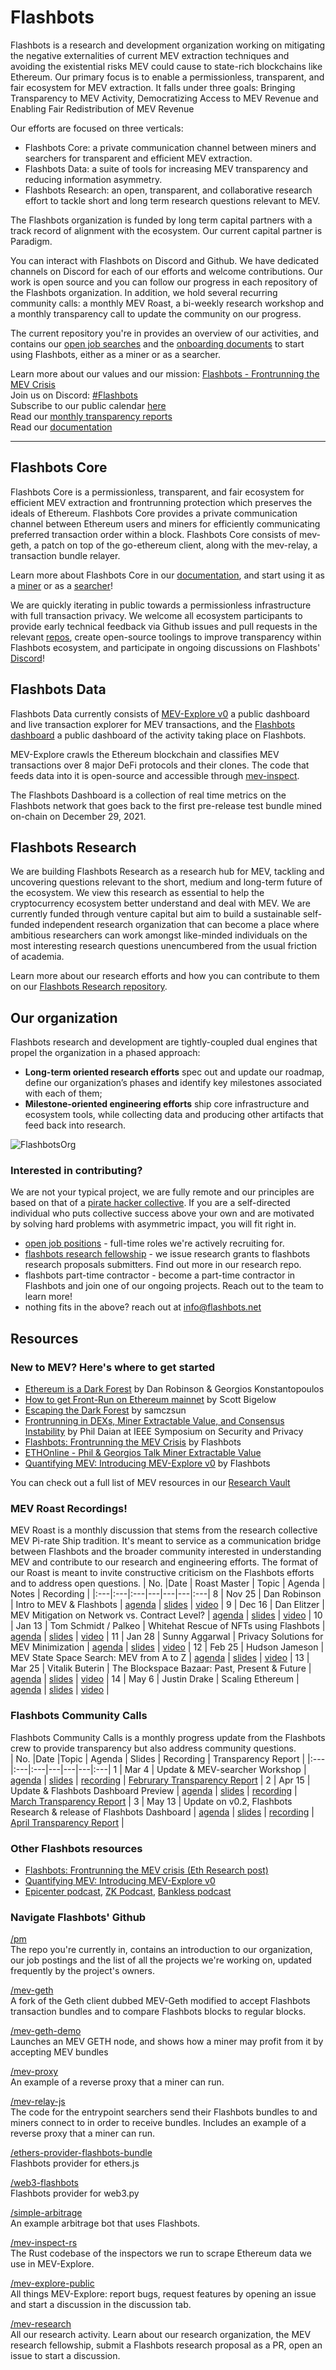 # Flashbots

Flashbots is a research and development organization working on mitigating the negative externalities of current MEV extraction techniques and avoiding the existential risks MEV could cause to state-rich blockchains like Ethereum. Our primary focus is to enable a permissionless, transparent, and fair ecosystem for MEV extraction. It falls under three goals: Bringing Transparency to MEV Activity, Democratizing Access to MEV Revenue and Enabling Fair Redistribution of MEV Revenue

Our efforts are focused on three verticals:
* Flashbots Core: a private communication channel between miners and searchers for transparent and efficient MEV extraction.
* Flashbots Data: a suite of tools for increasing MEV transparency and reducing information asymmetry.
* Flashbots Research: an open, transparent, and collaborative research effort to tackle short and long term research questions relevant to MEV.

The Flashbots organization is funded by long term capital partners with a track record of alignment with the ecosystem. Our current capital partner is Paradigm.

You can interact with Flashbots on Discord and Github. We have dedicated channels on Discord for each of our efforts and welcome contributions. Our work is open source and you can follow our progress in each repository of the Flashbots organization. In addition, we hold several recurring community calls: a monthly MEV Roast, a bi-weekly research workshop and a monthly transparency call to update the community on our progress. 

The current repository you're in provides an overview of our activities, and contains our [open job searches](https://github.com/flashbots/pm/tree/main/jobs) and the [onboarding documents](https://github.com/flashbots/pm/tree/main/guides) to start using Flashbots, either as a miner or as a searcher.

Learn more about our values and our mission: [Flashbots - Frontrunning the MEV Crisis](https://medium.com/flashbots/frontrunning-the-mev-crisis-40629a613752)
<br> Join us on Discord: [#Flashbots](https://discord.gg/7hvTycdNcK)
<br> Subscribe to our public calendar [here](https://bit.ly/3uJAHpo)
<br> Read our [monthly transparency reports](https://medium.com/flashbots/tagged/transparency-report)
<br> Read our [documentation](https://docs.flashbots.net)

----
## Flashbots Core

Flashbots Core is a permissionless, transparent, and fair ecosystem for efficient MEV extraction and frontrunning protection which preserves the ideals of Ethereum. Flashbots Core provides a private communication channel between Ethereum users and miners for efficiently communicating preferred transaction order within a block. Flashbots Core consists of mev-geth, a patch on top of the go-ethereum client, along with the mev-relay, a transaction bundle relayer.

Learn more about Flashbots Core in our [documentation](https://docs.flashbots.net/flashbots-core/overview), and start using it as a [miner](https://docs.flashbots.net/flashbots-core/miners/quick-start) or as a [searcher](https://docs.flashbots.net/flashbots-core/searchers/quick-start)!

We are quickly iterating in public towards a permissionless infrastructure with full transaction privacy. We welcome all ecosystem participants to provide early technical feedback via Github issues and pull requests in the relevant [repos](https://github.com/flashbots), create open-source toolings to improve transparency within Flashbots ecosystem, and participate in ongoing discussions on Flashbots' [Discord](https://discord.gg/3TjWjBerRb)!


## Flashbots Data

Flashbots Data currently consists of [MEV-Explore v0](https://explore.flashbots.net) a public dashboard and live transaction explorer for MEV transactions, and the [Flashbots dashboard](https://dashboard.flashbots.net) a public dashboard of the activity taking place on Flashbots.

MEV-Explore crawls the Ethereum blockchain and classifies MEV transactions over 8 major DeFi protocols and their clones. The code that feeds data into it is open-source and accessible through [mev-inspect](https://github.com/flashbots/mev-inspect-rs).

The Flashbots Dashboard is a collection of real time metrics on the Flashbots network that goes back to the first pre-release test bundle mined on-chain on December 29, 2021.

## Flashbots Research

We are building Flashbots Research as a research hub for MEV, tackling and uncovering questions relevant to the short, medium and long-term future of the ecosystem. We view this research as essential to help the cryptocurrency ecosystem better understand and deal with MEV. We are currently funded through venture capital but aim to build a sustainable self-funded independent research organization that can become a place where ambitious researchers can work amongst like-minded individuals on the most interesting research questions unencumbered from the usual friction of academia.

Learn more about our research efforts and how you can contribute to them on our [Flashbots Research repository](https://github.com/flashbots/mev-research).

## Our organization
Flashbots research and development are tightly-coupled dual engines that propel the organization in a phased approach:
- **Long-term oriented research efforts** spec out and update our roadmap, define our organization’s phases and identify key milestones associated with each of them;
- **Milestone-oriented engineering efforts** ship core infrastructure and ecosystem tools, while collecting data and producing other artifacts that feed back into research.

![FlashbotsOrg](Flashbots_org_202104.png)

### Interested in contributing? 
We are not your typical project, we are fully remote and our principles are based on that of a [pirate hacker collective](https://www.youtube.com/watch?v=T0fAznO1wA8). If you are a self-directed individual who puts collective success above your own and are motivated by solving hard problems with asymmetric impact, you will fit right in. 

* [open job positions](https://github.com/flashbots/pm/tree/main/jobs) - full-time roles we're actively recruiting for.
* [flashbots research fellowship](https://github.com/flashbots/mev-research/blob/main/research_fellowship.md) - we issue research grants to flashbots research proposals submitters. Find out more in our research repo.
* flashbots part-time contractor - become a part-time contractor in Flashbots and join one of our ongoing projects. Reach out to the team to learn more!
* nothing fits in the above? reach out at info@flashbots.net 

## Resources

### New to MEV? Here's where to get started
* [Ethereum is a Dark Forest](https://medium.com/@danrobinson/ethereum-is-a-dark-forest-ecc5f0505dff) by Dan Robinson & Georgios Konstantopoulos
* [How to get Front-Run on Ethereum mainnet](https://youtu.be/UZ-NNd6yjFM) by Scott Bigelow
* [Escaping the Dark Forest](https://samczsun.com/escaping-the-dark-forest/) by samczsun
* [Frontrunning in DEXs, Miner Extractable Value, and Consensus Instability](https://youtu.be/vR1v7AQ8i3k) by Phil Daian at IEEE Symposium on Security and Privacy
* [Flashbots: Frontrunning the MEV Crisis](https://medium.com/flashbots/frontrunning-the-mev-crisis-40629a613752) by Flashbots
* [ETHOnline - Phil & Georgios Talk Miner Extractable Value](https://youtu.be/tv0CkmcoGkM)
* [Quantifying MEV: Introducing MEV-Explore v0](https://medium.com/flashbots/quantifying-mev-introducing-mev-explore-v0-5ccbee0f6d02) by Flashbots

You can check out a full list of MEV resources in our [Research Vault](https://github.com/flashbots/mev-research/blob/main/resources.md)

### MEV Roast Recordings!

MEV Roast is a monthly discussion that stems from the research collective MEV Pi-rate Ship tradition. It's meant to service as a communication bridge between Flashbots and the broader community interested in understanding MEV and contribute to our research and engineering efforts. The format of our Roast is meant to invite constructive criticism on the Flashbots efforts and to address open questions. 
| No. |Date | Roast Master | Topic | Agenda | Notes | Recording |
|:---|:---|:---|---|---|---|:---|
8 | Nov 25 | Dan Robinson | Intro to MEV & Flashbots | [agenda](https://github.com/flashbots/pm/issues/1) | [slides](https://docs.google.com/presentation/d/1R0P-ypkiPJw-re0oKlkXkCF03UaVq_0fVnO9J0ewh1Q/edit?usp=sharing) | [video](https://drive.google.com/file/d/1bMwtTKtOITYr2DV_59RngOQADL4I3cWR/view?usp=sharing) |
9 | Dec 16 | Dan Elitzer | MEV Mitigation on Network vs. Contract Level? | [agenda](https://github.com/flashbots/pm/issues/2) | [slides](https://docs.google.com/presentation/d/1fh-kdjnR-R6qpl3NE4wb6w2OAuMGBbSykKeCzM0ga6g/edit?usp=sharing) | [video](https://drive.google.com/file/d/1V2tJB6j7DVkQ9YKTShA5KACJNAk0kZje/view?usp=sharing) |
10 | Jan 13 | Tom Schmidt / Palkeo | Whitehat Rescue of NFTs using Flashbots | [agenda](https://github.com/flashbots/pm/issues/3) | [slides](https://docs.google.com/presentation/d/1G-mzdBUnEODZnNBhy8yppF2LBImVy9-F39FFCeypoAA/edit?usp=sharing) | [video](https://drive.google.com/file/d/1s7L4vToP5v5_j5rpqES8CYzyF7mOto5Z/view?usp=sharing) |
11 | Jan 28 | Sunny Aggarwal | Privacy Solutions for MEV Minimization | [agenda](https://github.com/flashbots/pm/issues/6) | [slides](https://docs.google.com/presentation/d/1tvyDza7svyShgClosvAshg6qgs0LDIWiYwrPKGphnqQ/edit?usp=sharing) | [video](https://drive.google.com/file/d/1_4-E_i6WIDMNRDIgBIf0YiaJtm33XW9s/view?usp=sharing) |
12 | Feb 25 | Hudson Jameson | MEV State Space Search: MEV from A to Z | [agenda](https://github.com/flashbots/pm/issues/16) | [slides](https://docs.google.com/presentation/d/1I0cTl74p3MF_ZSyfjoH4A3YC6nJkK3_Ot302jiNPs5I/edit#slide=id.gbfd4392ce8_0_5) | [video](https://drive.google.com/file/d/1RLWCdvd47PHLN_az762r3G00BsnBumnb/view?usp=sharing) |
13 | Mar 25 | Vitalik Buterin | The Blockspace Bazaar: Past, Present & Future | [agenda](https://github.com/flashbots/pm/issues/44) | [slides](https://docs.google.com/presentation/d/1XxRHJrLNEEHQjQ00SISbmcuXi1063G7P_8WBEwOrmk4/edit?usp=sharing) | [video](https://zoom.us/rec/share/8jYUy6ITG_FIZ2eM_yiWG1_yYINGTgBLFVeTHE2qcUEc2CEK4O3cVNAeUSO12Pti._gUhGQx6bOI7swWs) |
14 | May 6 | Justin Drake | Scaling Ethereum | [agenda](https://github.com/flashbots/pm/issues/72) | [slides](https://docs.google.com/presentation/d/1J_MbHPznkZTQYFRGvaQhEsNACkheiw9uhRm4NwZx3kc/edit?usp=sharing) | [video](https://youtu.be/krlAqKsdLkw) |

### Flashbots Community Calls

Flashbots Community Calls is a monthly progress update from the Flashbots crew to provide transparency but also address community questions.  
| No. |Date |Topic | Agenda | Slides | Recording | Transparency Report |
|:---|:---|:---|---|---|---|:---|
1 | Mar 4 | Update & MEV-searcher Workshop | [agenda](https://github.com/flashbots/pm/issues/21) | [slides](https://docs.google.com/presentation/d/1CpEgxIPab5xo6vY64xqq2hOSvcjYSEeOY8GjVLyPkOo/edit?usp=sharing) | [recording](https://drive.google.com/file/d/1AOL5MZxPvg9eAeXr8gTPYxb_UH92TZZC/view?usp=sharing) | [Februrary Transparency Report](https://medium.com/flashbots/flashbots-transparency-report-february-2021-8ac45b467d0a) |
2 | Apr 15 | Update & Flashbots Dashboard Preview | [agenda](https://github.com/flashbots/pm/issues/67) | [slides](https://docs.google.com/presentation/d/1224x7eaL9MCP93af8X3qGJ35QuBqNT-OJeGpE10plyQ/edit?usp=sharing) | [recording](https://zoom.us/rec/share/wZ3CnhN-vVoo35J4GAvwrn9xOxg17XsHHu0c2KH9ZUHJHQEvPFN82yaqInf8-q2H.My3Z1vP-rfR_y1Qr) | [March Transparency Report](https://medium.com/flashbots/flashbots-transparency-report-march-2021-d3930b4b98a9) |
3 | May 13 | Update on v0.2, Flashbots Research & release of Flashbots Dashboard | [agenda](https://github.com/flashbots/pm/issues/73#issue-891158240) | [slides](https://docs.google.com/presentation/d/1hppwu2gUUY80n4mNjjb49GNwITRkkPheuWwgIjvr-EI/edit?usp=sharing) | [recording](https://zoom.us/rec/share/x4jSYPQAoSHH-cBuhxpORNnXAPpdT8ovCLTtlWgcSCR2hLpiFsKtYrjfnMFpTeq9.q6-p05D7zdiHeUdB) | [April Transparency Report](https://medium.com/flashbots/flashbots-transparency-report-april-2021-9fef4d8dde07) |

### Other Flashbots resources
* [Flashbots: Frontrunning the MEV crisis (Eth Research post)](https://ethresear.ch/t/flashbots-frontrunning-the-mev-crisis/8251)
* [Quantifying MEV: Introducing MEV-Explore v0](https://medium.com/flashbots/quantifying-mev-introducing-mev-explore-v0-5ccbee0f6d02)
* [Epicenter podcast](https://youtu.be/YfNeKo8FVjc), [ZK Podcast](https://youtu.be/p5L39ab7n4k), [Bankless podcast](https://youtu.be/rOVz7dOrGyY)

### Navigate Flashbots' Github
[/pm](https://github.com/flashbots/pm)
<br> The repo you're currently in, contains an introduction to our organization, our job postings and the list of all the projects we're working on, updated frequently by the project's owners.

[/mev-geth](https://github.com/flashbots/mev-geth)
<br> A fork of the Geth client dubbed MEV-Geth modified to accept Flashbots transaction bundles and to compare Flashbots blocks to regular blocks.

[/mev-geth-demo](https://github.com/flashbots/mev-geth-demo)
<br> Launches an MEV GETH node, and shows how a miner may profit from it by accepting MEV bundles

[/mev-proxy](https://github.com/flashbots/mev-proxy)
<br> An example of a reverse proxy that a miner can run.

[/mev-relay-js](https://github.com/flashbots/mev-relay-js)
<br> The code for the entrypoint searchers send their Flashbots bundles to and miners connect to in order to receive bundles. Includes an example of a reverse proxy that a miner can run.

[/ethers-provider-flashbots-bundle](https://github.com/flashbots/ethers-provider-flashbots-bundle)
<br> Flashbots provider for ethers.js

[/web3-flashbots](https://github.com/flashbots/web3-flashbots)
<br> Flashbots provider for web3.py 

[/simple-arbitrage](https://github.com/flashbots/simple-arbitrage)
<br> An example arbitrage bot that uses Flashbots.

[/mev-inspect-rs](https://github.com/flashbots/mev-inspect-rs)
<br> The Rust codebase of the inspectors we run to scrape Ethereum data we use in MEV-Explore.

[/mev-explore-public](https://github.com/flashbots/mev-explore-public)
<br> All things MEV-Explore: report bugs, request features by opening an issue and start a discussion in the discussion tab.

[/mev-research](https://github.com/flashbots/mev-research)
<br> All our research activity. Learn about our research organization, the MEV research fellowship, submit a Flashbots research proposal as a PR, open an issue to start a discussion.

